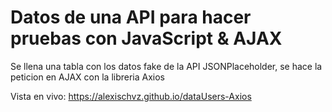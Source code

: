 # Datos de una API para hacer pruebas con JavaScript & AJAX

Se llena una tabla con los datos fake de la API JSONPlaceholder, se hace la peticion en AJAX con la libreria Axios

Vista en vivo: https://alexischvz.github.io/dataUsers-Axios
